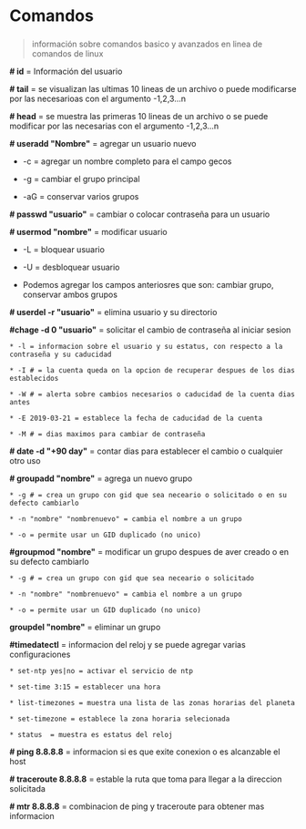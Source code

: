 # Comandos <h5>

> información sobre comandos basico y avanzados en linea de comandos de linux

__# id__ = Información del usuario

__# tail__ = se visualizan las ultimas 10 lineas de un archivo o puede modificarse por las necesarioas con el argumento -1,2,3...n

__# head__ = se muestra las primeras 10 lineas de un archivo o se puede modificar por las necesarias con el argumento -1,2,3...n

__# useradd "Nombre"__ = agregar un usuario nuevo
  * -c = agregar un nombre completo para el campo gecos
  
  * -g = cambiar el grupo principal
  
  * -aG = conservar varios grupos
  
__# passwd "usuario"__ = cambiar o colocar contraseña para un usuario
  
__# usermod "nombre"__ = modificar usuario
  
  * -L = bloquear usuario
  
  * -U = desbloquear usuario
  
  * Podemos agregar los campos anteriosres que son: cambiar grupo, conservar ambos grupos
  
__# userdel -r "usuario"__ = elimina usuario y su directorio

__#chage -d 0 "usuario"__ = solicitar el cambio de contraseña al iniciar sesion
  
    * -l = informacion sobre el usuario y su estatus, con respecto a la contraseña y su caducidad
  
    * -I # = la cuenta queda on la opcion de recuperar despues de los dias establecidos
  
    * -W # = alerta sobre cambios necesarios o caducidad de la cuenta dias antes
  
    * -E 2019-03-21 = establece la fecha de caducidad de la cuenta
  
    * -M # = dias maximos para cambiar de contraseña
  
__# date -d "+90 day"__ = contar dias para establecer el cambio o cualquier otro uso

__# groupadd "nombre"__ = agrega un nuevo grupo
  
    * -g # = crea un grupo con gid que sea neceario o solicitado o en su defecto cambiarlo
  
    * -n "nombre" "nombrenuevo" = cambia el nombre a un grupo
  
    * -o = permite usar un GID duplicado (no unico)
  
__#groupmod "nombre"__ = modificar un grupo despues de aver creado o en su defecto cambiarlo
  
    * -g # = crea un grupo con gid que sea neceario o solicitado
  
    * -n "nombre" "nombrenuevo" = cambia el nombre a un grupo
  
    * -o = permite usar un GID duplicado (no unico)
  
__groupdel "nombre"__ = eliminar un grupo 
  
__#timedatectl__ = informacion del reloj y se puede agregar varias configuraciones
  
    * set-ntp yes|no = activar el servicio de ntp
    
    * set-time 3:15 = establecer una hora
    
    * list-timezones = muestra una lista de las zonas horarias del planeta
    
    * set-timezone = establece la zona horaria selecionada
    
    * status  = muestra es estatus del reloj

__# ping 8.8.8.8__ = informacion si es que exite conexion o es alcanzable el host

__# traceroute 8.8.8.8__ = estable la ruta que toma para llegar a la direccion solicitada

__# mtr 8.8.8.8__ = combinacion de ping y traceroute para obtener mas informacion



  
  
